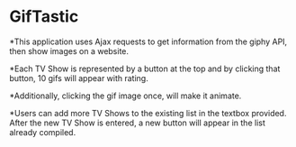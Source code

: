 # GifTastic

*This application uses Ajax requests to get information from the giphy API, then show images on a website. 

*Each TV Show is represented by a button at the top and by clicking that button, 10 gifs will appear with rating.

*Additionally, clicking the gif image once, will make it animate. 

*Users can add more TV Shows to the existing list in the textbox provided. After the new TV Show is entered, a new button will appear in the list already compiled.
